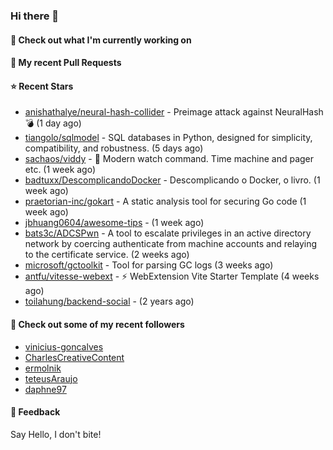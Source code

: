 ### Hi there 👋

#### 👷 Check out what I'm currently working on

#### 🔨 My recent Pull Requests


#### ⭐ Recent Stars

- [anishathalye/neural-hash-collider](https://github.com/anishathalye/neural-hash-collider) - Preimage attack against NeuralHash 💣 (1 day ago)
- [tiangolo/sqlmodel](https://github.com/tiangolo/sqlmodel) - SQL databases in Python, designed for simplicity, compatibility, and robustness. (5 days ago)
- [sachaos/viddy](https://github.com/sachaos/viddy) - 👀  Modern watch command. Time machine and pager etc. (1 week ago)
- [badtuxx/DescomplicandoDocker](https://github.com/badtuxx/DescomplicandoDocker) - Descomplicando o Docker, o livro. (1 week ago)
- [praetorian-inc/gokart](https://github.com/praetorian-inc/gokart) - A static analysis tool for securing Go code (1 week ago)
- [jbhuang0604/awesome-tips](https://github.com/jbhuang0604/awesome-tips) -  (1 week ago)
- [bats3c/ADCSPwn](https://github.com/bats3c/ADCSPwn) - A tool to escalate privileges in an active directory network by coercing authenticate from machine accounts and relaying to the certificate service. (2 weeks ago)
- [microsoft/gctoolkit](https://github.com/microsoft/gctoolkit) - Tool for parsing GC logs (3 weeks ago)
- [antfu/vitesse-webext](https://github.com/antfu/vitesse-webext) - ⚡️ WebExtension Vite Starter Template (4 weeks ago)
- [toilahung/backend-social](https://github.com/toilahung/backend-social) -  (2 years ago)

#### 👯 Check out some of my recent followers

- [vinicius-goncalves](https://github.com/vinicius-goncalves)
- [CharlesCreativeContent](https://github.com/CharlesCreativeContent)
- [ermolnik](https://github.com/ermolnik)
- [teteusAraujo](https://github.com/teteusAraujo)
- [daphne97](https://github.com/daphne97)

#### 💬 Feedback

Say Hello, I don't bite!